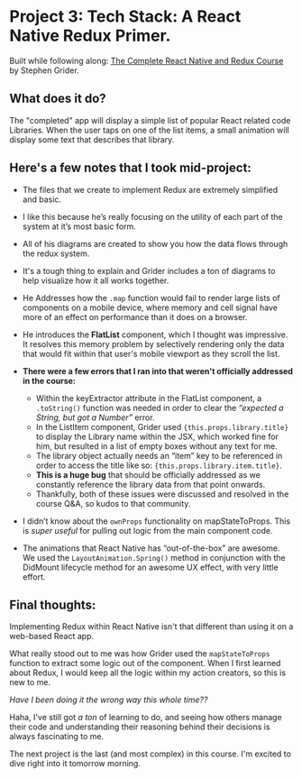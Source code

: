 # Project 3: Tech Stack: A React Native Redux Primer.

Built while following along: [The Complete React Native and Redux Course](https://www.udemy.com/the-complete-react-native-and-redux-course) by Stephen Grider. 

## What does it do?

The "completed" app will display a simple list of popular React related code Libraries. When the user taps on one of the list items, a small animation will display some text that describes that library.

## Here's a few notes that I took mid-project:

* The files that we create to implement Redux are extremely simplified and basic. 
* I like this because he’s really focusing on the utility of each part of the system at it’s most basic form.
* All of his diagrams are created to show you how the data flows through the redux system. 
* It's a tough thing to explain and Grider includes a ton of diagrams to help visualize how it all works together.

* He Addresses how the `.map` function would fail to render large lists of components on a mobile device, where memory and cell signal have more of an effect on performance than it does on a browser.
* He introduces the **FlatList** component, which I thought was impressive. It resolves this memory problem by selectively rendering only the data that would fit within that user's mobile viewport as they scroll the list. 

* **There were a few errors that I ran into that weren't officially addressed in the course:**
    * Within the keyExtractor attribute in the FlatList component, a `.toString()` function was needed in order to clear the *“expected a String, but got a Number”* error.
    * In the ListItem component, Grider used `{this.props.library.title}` to display the Library name within the JSX, which worked fine for him, but resulted in a list of empty boxes without any text for me. 
    * The library object actually needs an “item” key to be referenced in order to access the title like so: 
    `{this.props.library.item.title}`. 
    * **This is a huge bug** that should be officially addressed as we constantly reference the library data from that point onwards.
    * Thankfully, both of these issues were discussed and resolved in the course Q&A, so kudos to that community.

* I didn’t know about the `ownProps` functionality on mapStateToProps. This is *super useful* for pulling out logic from the main component code. 
* The animations that React Native has “out-of-the-box” are awesome. We used the `LayoutAnimation.Spring()` method in conjunction with the DidMount lifecycle method for an awesome UX effect, with very little effort.


## Final thoughts: 

Implementing Redux within React Native isn't that different than using it on a web-based React app. 

What really stood out to me was how Grider used the `mapStateToProps` function to extract some logic out of the component. When I first learned about Redux, I would keep all the logic within my action creators, so this is new to me. 

*Have I been doing it the wrong way this whole time??* 

Haha, I've still got *a ton* of learning to do, and seeing how others manage their code and understanding their reasoning behind their decisions is always fascinating to me.

The next project is the last (and most complex) in this course. I'm excited to dive right into it tomorrow morning. 

